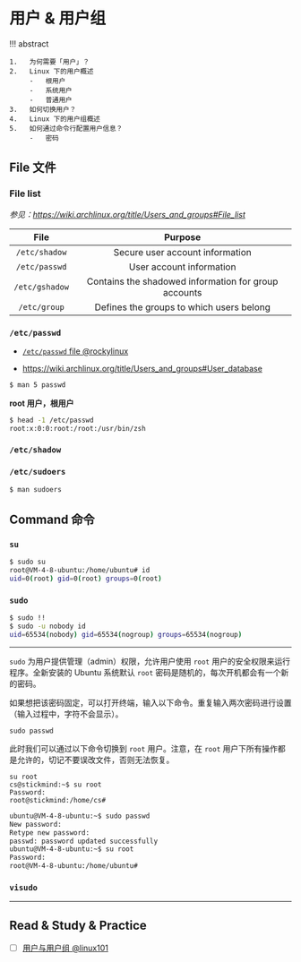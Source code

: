 # 用户 & 用户组

!!! abstract

    1.   为何需要「用户」？
    2.   Linux 下的用户概述
         -   根用户
         -   系统用户
         -   普通用户
    3.   如何切换用户？
    4.   Linux 下的用户组概述
    5.   如何通过命令行配置用户信息？
         -   密码

## File 文件

### File list

*参见：<https://wiki.archlinux.org/title/Users_and_groups#File_list>*

|      File      |                       Purpose                        |
| :------------: | :--------------------------------------------------: |
| `/etc/shadow`  |           Secure user account information            |
| `/etc/passwd`  |               User account information               |
| `/etc/gshadow` | Contains the shadowed information for group accounts |
|  `/etc/group`  |       Defines the groups to which users belong       |

### `/etc/passwd`

-   [`/etc/passwd` file  @rockylinux](https://docs.rockylinux.org/books/admin_guide/06-users/#etcpasswd-file)

-   <https://wiki.archlinux.org/title/Users_and_groups#User_database>

``` sh
$ man 5 passwd
```

**root 用户，根用户**

``` bash
$ head -1 /etc/passwd
root:x:0:0:root:/root:/usr/bin/zsh
```

### `/etc/shadow`

### `/etc/sudoers`

``` bash
$ man sudoers
```

## Command 命令

### `su`

``` bash
$ sudo su
root@VM-4-8-ubuntu:/home/ubuntu# id
uid=0(root) gid=0(root) groups=0(root)
```

### `sudo`

``` bash
$ sudo !!
$ sudo -u nobody id
uid=65534(nobody) gid=65534(nogroup) groups=65534(nogroup)
```

---

`sudo` 为用户提供管理（admin）权限，允许用户使用 `root` 用户的安全权限来运行程序。全新安装的 Ubuntu 系统默认 `root` 密码是随机的，每次开机都会有一个新的密码。

如果想把该密码固定，可以打开终端，输入以下命令。重复输入两次密码进行设置（输入过程中，字符不会显示）。

```
sudo passwd
```

此时我们可以通过以下命令切换到 `root` 用户。注意，在 `root` 用户下所有操作都是允许的，切记不要误改文件，否则无法恢复。

```
su root
cs@stickmind:~$ su root
Password: 
root@stickmind:/home/cs# 
```

``` sh
ubuntu@VM-4-8-ubuntu:~$ sudo passwd
New password:
Retype new password:
passwd: password updated successfully
ubuntu@VM-4-8-ubuntu:~$ su root
Password:
root@VM-4-8-ubuntu:/home/ubuntu#
```



### `visudo`



---

## Read & Study & Practice

-   [ ] [用户与用户组 @linux101](https://101.lug.ustc.edu.cn/Ch05/#users-and-groups)